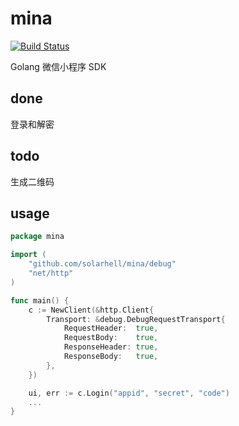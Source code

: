 # mina
[![Build Status](https://travis-ci.org/solarhell/mina.svg?branch=master)](https://travis-ci.org/solarhell/mina)


Golang 微信小程序 SDK

## done
登录和解密

## todo
生成二维码

## usage
```go
package mina

import (
	"github.com/solarhell/mina/debug"
	"net/http"
)

func main() {
	c := NewClient(&http.Client{
		Transport: &debug.DebugRequestTransport{
			RequestHeader:  true,
			RequestBody:    true,
			ResponseHeader: true,
			ResponseBody:   true,
		},
	})

	ui, err := c.Login("appid", "secret", "code")
	...
}
```
